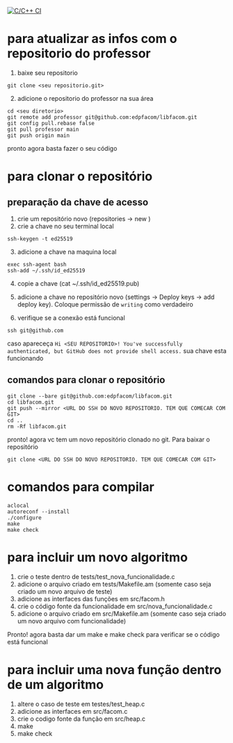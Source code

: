 [![C/C++ CI](https://github.com/edpfacom/libfacom/actions/workflows/c-cpp.yml/badge.svg)](https://github.com/edpfacom/libfacom/actions/workflows/c-cpp.yml)

# para atualizar as infos com o repositorio do professor

1. baixe seu repositorio
```
git clone <seu repositorio.git>
```
2. adicione o repositorio do professor na sua área
```
cd <seu diretorio>
git remote add professor git@github.com:edpfacom/libfacom.git
git config pull.rebase false
git pull professor main
git push origin main
```
 pronto agora basta fazer o seu código

# para clonar o repositório

## preparação da chave de acesso
1. crie um repositório novo (repositories -> new )
2. crie a chave no seu terminal local 
```
ssh-keygen -t ed25519
```
3. adicione a chave na maquina local 
```
exec ssh-agent bash
ssh-add ~/.ssh/id_ed25519
```

4. copie a chave (cat ~/.ssh/id_ed25519.pub)
5. adicione a chave no repositório novo (settings -> Deploy keys -> add deploy key). Coloque permissão de `writing` como verdadeiro

6. verifique se a conexão está funcional
```
ssh git@github.com 
```
caso apareceça `Hi <SEU REPOSITORIO>! You've successfully authenticated, but GitHub does not provide shell access.` sua chave esta funcionando

## comandos para clonar o repositório
```
git clone --bare git@github.com:edpfacom/libfacom.git
cd libfacom.git
git push --mirror <URL DO SSH DO NOVO REPOSITORIO. TEM QUE COMECAR COM GIT>
cd ..
rm -Rf libfacom.git
```


pronto! agora vc tem um novo repositório clonado no git. Para baixar o repositório 

```
git clone <URL DO SSH DO NOVO REPOSITORIO. TEM QUE COMECAR COM GIT>
```

# comandos para compilar

```
aclocal
autoreconf --install
./configure
make
make check
```

# para incluir um novo algoritmo

1. crie o teste dentro de tests/test_nova_funcionalidade.c
2. adicione o arquivo criado em tests/Makefile.am (somente caso seja criado um novo arquivo de teste)
3. adicione as interfaces das funções em src/facom.h
4. crie o código fonte da funcionalidade em src/nova_funcionalidade.c
5. adicione o arquivo criado em src/Makefile.am (somente caso seja criado um novo arquivo com funcionalidade)


Pronto! agora basta dar um make e make check para verificar se o código está funcional

# para incluir uma nova função dentro de um algoritmo

1. altere o caso de teste em testes/test_heap.c
2. adicione as interfaces em src/facom.c
3. crie o codigo fonte da função em src/heap.c
4. make
5. make check



